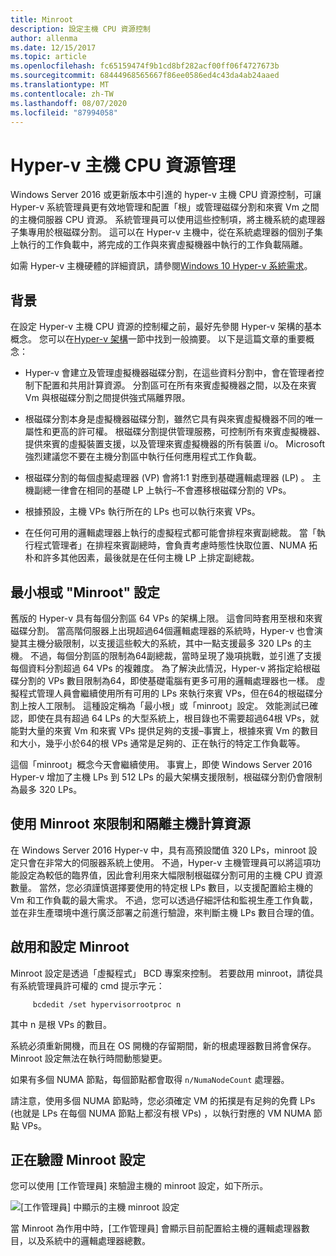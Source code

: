 ```yaml
---
title: Minroot
description: 設定主機 CPU 資源控制
author: allenma
ms.date: 12/15/2017
ms.topic: article
ms.openlocfilehash: fc65159474f9b1cd8bf282acf00ff06f4727673b
ms.sourcegitcommit: 68444968565667f86ee0586ed4c43da4ab24aaed
ms.translationtype: MT
ms.contentlocale: zh-TW
ms.lasthandoff: 08/07/2020
ms.locfileid: "87994058"
---
```

# <a name="hyper-v-host-cpu-resource-management"></a>Hyper-v 主機 CPU 資源管理

Windows Server 2016 或更新版本中引進的 hyper-v 主機 CPU 資源控制，可讓 Hyper-v 系統管理員更有效地管理和配置「根」或管理磁碟分割和來賓 Vm 之間的主機伺服器 CPU 資源。
系統管理員可以使用這些控制項，將主機系統的處理器子集專用於根磁碟分割。
這可以在 Hyper-v 主機中，從在系統處理器的個別子集上執行的工作負載中，將完成的工作與來賓虛擬機器中執行的工作負載隔離。

如需 Hyper-v 主機硬體的詳細資訊，請參閱[Windows 10 Hyper-v 系統需求](/virtualization/hyper-v-on-windows/reference/hyper-v-requirements)。

## <a name="background"></a>背景

在設定 Hyper-v 主機 CPU 資源的控制權之前，最好先參閱 Hyper-v 架構的基本概念。
您可以在[Hyper-v 架構](../../../administration/performance-tuning/role/hyper-v-server/architecture.md)一節中找到一般摘要。
以下是這篇文章的重要概念：

* Hyper-v 會建立及管理虛擬機器磁碟分割，在這些資料分割中，會在管理者控制下配置和共用計算資源。  分割區可在所有來賓虛擬機器之間，以及在來賓 Vm 與根磁碟分割之間提供強式隔離界限。

* 根磁碟分割本身是虛擬機器磁碟分割，雖然它具有與來賓虛擬機器不同的唯一屬性和更高的許可權。  根磁碟分割提供管理服務，可控制所有來賓虛擬機器、提供來賓的虛擬裝置支援，以及管理來賓虛擬機器的所有裝置 i/o。  Microsoft 強烈建議您不要在主機分割區中執行任何應用程式工作負載。

* 根磁碟分割的每個虛擬處理器 (VP) 會將1:1 對應到基礎邏輯處理器 (LP) 。  主機副總一律會在相同的基礎 LP 上執行–不會遷移根磁碟分割的 VPs。

* 根據預設，主機 VPs 執行所在的 LPs 也可以執行來賓 VPs。

* 在任何可用的邏輯處理器上執行的虛擬程式都可能會排程來賓副總裁。  當「執行程式管理者」在排程來賓副總時，會負責考慮時態性快取位置、NUMA 拓朴和許多其他因素，最後就是在任何主機 LP 上排定副總裁。

## <a name="the-minimum-root-or-minroot-configuration"></a>最小根或 "Minroot" 設定

舊版的 Hyper-v 具有每個分割區 64 VPs 的架構上限。  這會同時套用至根和來賓磁碟分割。  當高階伺服器上出現超過64個邏輯處理器的系統時，Hyper-v 也會演變其主機分級限制，以支援這些較大的系統，其中一點支援最多 320 LPs 的主機。  不過，每個分割區的限制為64副總裁，當時呈現了幾項挑戰，並引進了支援每個資料分割超過 64 VPs 的複雜度。  為了解決此情況，Hyper-v 將指定給根磁碟分割的 VPs 數目限制為64，即使基礎電腦有更多可用的邏輯處理器也一樣。  虛擬程式管理人員會繼續使用所有可用的 LPs 來執行來賓 VPs，但在64的根磁碟分割上按人工限制。  這種設定稱為「最小根」或「minroot」設定。  效能測試已確認，即使在具有超過 64 LPs 的大型系統上，根目錄也不需要超過64根 VPs，就能對大量的來賓 Vm 和來賓 VPs 提供足夠的支援–事實上，根據來賓 Vm 的數目和大小，幾乎小於64的根 VPs 通常是足夠的、正在執行的特定工作負載等。

這個「minroot」概念今天會繼續使用。  事實上，即使 Windows Server 2016 Hyper-v 增加了主機 LPs 到 512 LPs 的最大架構支援限制，根磁碟分割仍會限制為最多 320 LPs。

## <a name="using-minroot-to-constrain-and-isolate-host-compute-resources"></a>使用 Minroot 來限制和隔離主機計算資源
在 Windows Server 2016 Hyper-v 中，具有高預設閾值 320 LPs，minroot 設定只會在非常大的伺服器系統上使用。  不過，Hyper-v 主機管理員可以將這項功能設定為較低的臨界值，因此會利用來大幅限制根磁碟分割可用的主機 CPU 資源數量。  當然，您必須謹慎選擇要使用的特定根 LPs 數目，以支援配置給主機的 Vm 和工作負載的最大需求。  不過，您可以透過仔細評估和監視生產工作負載，並在非生產環境中進行廣泛部署之前進行驗證，來判斷主機 LPs 數目合理的值。

## <a name="enabling-and-configuring-minroot"></a>啟用和設定 Minroot

Minroot 設定是透過「虛擬程式」 BCD 專案來控制。 若要啟用 minroot，請從具有系統管理員許可權的 cmd 提示字元：

```
     bcdedit /set hypervisorrootproc n
```
其中 n 是根 VPs 的數目。

系統必須重新開機，而且在 OS 開機的存留期間，新的根處理器數目將會保存。  Minroot 設定無法在執行時間動態變更。

如果有多個 NUMA 節點，每個節點都會取得 `n/NumaNodeCount` 處理器。

請注意，使用多個 NUMA 節點時，您必須確定 VM 的拓撲是有足夠的免費 LPs (也就是 LPs 在每個 NUMA 節點上都沒有根 VPs) ，以執行對應的 VM NUMA 節點 VPs。

## <a name="verifying-the-minroot-configuration"></a>正在驗證 Minroot 設定

您可以使用 [工作管理員] 來驗證主機的 minroot 設定，如下所示。

![[工作管理員] 中顯示的主機 minroot 設定](./media/minroot-taskman.png)

當 Minroot 為作用中時，[工作管理員] 會顯示目前配置給主機的邏輯處理器數目，以及系統中的邏輯處理器總數。